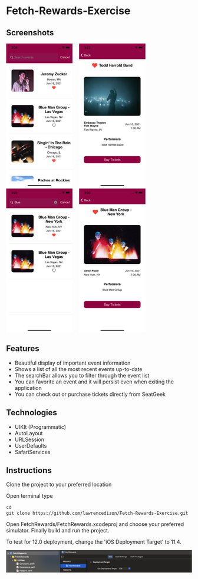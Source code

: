 # Fetch-Rewards-Exercise

## Screenshots
<img src= "/screenshots/1.png" width = "180">&emsp;
<img src= "/screenshots/2.png" width = "180">&emsp;
<img src= "/screenshots/3.png" width = "180">&emsp;
<img src= "/screenshots/4.png" width = "180">


## Features
- Beautiful display of important event information
- Shows a list of all the most recent events up-to-date
- The searchBar allows you to filter through the event list
- You can favorite an event and it will persist even when exiting the application
- You can check out or purchase tickets directly from SeatGeek

## Technologies

- UIKIt (Programmatic)
- AutoLayout
- URLSession
- UserDefaults
- SafariServices

## Instructions
Clone the project to your preferred location

Open terminal type

```
cd
git clone https://github.com/lawrencedizon/Fetch-Rewards-Exercise.git
```

Open FetchRewards/FetchRewards.xcodeproj and choose your preferred simulator. Finally build and run the project.


To test for 12.0 deployment, change the 'iOS Deployment Target' to 11.4.

<img src= "/screenshots/deployment.png">